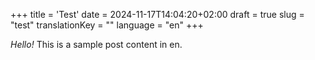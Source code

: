 +++
title = 'Test'
date = 2024-11-17T14:04:20+02:00
draft = true
slug = "test"
translationKey = ""
language = "en"
+++

*Hello!*
This is a sample post content in en.